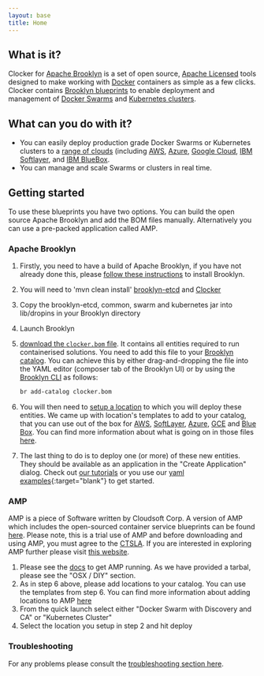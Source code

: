 ```yaml
---
layout: base
title: Home
---
```


## What is it?
Clocker for [Apache Brooklyn](https://brooklyn.apache.org/) is a set of open source, [Apache Licensed](https://www.apache.org/licenses/LICENSE-2.0) tools designed to make working with [Docker](https://www.docker.com/) containers as simple as a few clicks. Clocker contains [Brooklyn blueprints](http://brooklyn.apache.org/v/latest/start/blueprints.html) to enable deployment and management of [Docker Swarms](https://www.docker.com/products/docker-swarm) and [Kubernetes clusters](http://kubernetes.io/).

## What can you do with it?

* You can easily deploy production grade Docker Swarms or Kubernetes clusters to a [range of clouds](http://brooklyn.apache.org/v/latest/ops/locations/index.html) (including [AWS](https://aws.amazon.com/), [Azure](https://azure.microsoft.com), [Google Cloud](https://cloud.google.com/), [IBM Softlayer](http://www.softlayer.com/), and [IBM BlueBox](https://www.blueboxcloud.com/).
* You can manage and scale Swarms or clusters in real time.

## Getting started

To use these blueprints you have two options. You can build the open source Apache Brooklyn and add the BOM files manually. Alternatively you can use a pre-packed application called AMP.

### Apache Brooklyn

1. Firstly, you need to have a build of Apache Brooklyn, if you have not already done this, please [follow these instructions](https://brooklyn.apache.org/v/latest/start/running.html) to install Brooklyn.
2. You will need to 'mvn clean install' [brooklyn-etcd](https://github.com/brooklyncentral/brooklyn-etcd/) and [Clocker](https://github.com/brooklyncentral/clocker)
3. Copy the brooklyn-etcd, common, swarm and kubernetes jar into lib/dropins in your Brooklyn directory
4. Launch Brooklyn
5. [download the `clocker.bom` file](clocker.bom). It contains all entities required to run containerised solutions. You need to add this file to your [Brooklyn catalog](http://brooklyn.apache.org/v/latest/ops/catalog/index.html). You can achieve this by either drag-and-dropping the file into the YAML editor (composer tab of the Brooklyn UI) or by using the [Brooklyn CLI](https://brooklyn.apache.org/v/latest/ops/cli/index.html) as follows:

   ```sh
   br add-catalog clocker.bom
   ```
6. You will then need to [setup a location](https://brooklyn.apache.org/v/latest/ops/locations/index.html) to which you will deploy these entities. We came up with location's templates to add to your catalog, that you can use out of the box for [AWS](tutorial/locations/aws-example-location.bom), [SoftLayer]((tutorial/locations/sl-example-location.bom)), [Azure](tutorial/locations/azure-example-location.bom), [GCE](tutorial/locations/gce-example-location.bom) and [Blue Box](tutorial/locations/bb-example-location.bom). You can find more information about what is going on in those files [here](tutorial/swarm-cluster.html#setup-a-cloud-location).
7. The last thing to do is to deploy one (or more) of these new entities. They should be available as an application in the "Create Application" dialog. Check out [our tutorials](tutorials) or you use our [yaml examples](examples/swarm.yaml){:target="blank"} to get started.

### AMP
AMP is a piece of Software written by Cloudsoft Corp. A version of AMP which includes the open-sourced container service blueprints can be found  [here](http://download.cloudsoft.io/amp/4.1.0-20160930.1659/cloudsoft-amp-karaf-4.1.0-20160930.1659.tar.gz).
Please note, this is a trial use of AMP and before downloading and using AMP, you must agree to the [CTSLA](http://www.cloudsoft.io/trial-software-license).
If you are interested in exploring AMP further please visit [this website](http://www.cloudsoft.io/).

1. Please see the [docs](http://docs.cloudsoft.io/tutorials/tutorial-get-amp-running.html) to get AMP running. As we have provided a tarbal, please see the "OSX / DIY" section.
2. As in step 6 above, please add locations to your catalog. You can use the templates from step 6. You can find more information about adding locations to AMP [here](http://docs.cloudsoft.io/locations/index.html)
3. From the quick launch select either "Docker Swarm with Discovery and CA" or "Kubernetes Cluster"
4. Select the location you setup in step 2 and hit deploy

### Troubleshooting
For any problems please consult the [troubleshooting section here](./docs/troubleshooting.html).
